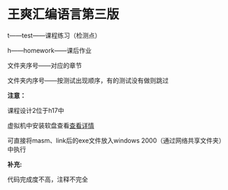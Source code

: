 # 王爽汇编语言第三版

t——test——课程练习（检测点）

h——homework——课后作业

文件夹序号——对应的章节

文件夹内序号——按测试出现顺序，有的测试没有做则跳过

**注意：**

课程设计2位于h17中

虚拟机中安装软盘查看[查看详情](https://blog.csdn.net/apollon_krj/article/details/72026944)

可直接将masm、link后的exe文件放入windows 2000（通过网络共享文件夹）中执行



**补充:**

代码完成度不高，注释不完全